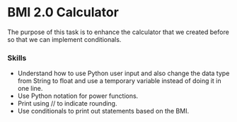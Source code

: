 # BMI 2.0 Calculator

The purpose of this task is to enhance the calculator that we created before so that we can implement conditionals.
### Skills
  - Understand how to use Python user input and also change the data type from String to float and use a temporary variable instead of doing it in one line.
  - Use Python notation for power functions.
  - Print using // to indicate rounding.
  - Use conditionals to print out statements based on the BMI.

